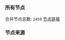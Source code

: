 ### 所有节点
合并节点总数: `1459`
[节点链接](https://raw.githubusercontent.com/rzhy1/11/master/sub/sub_merge_base64.txt)

### 节点来源